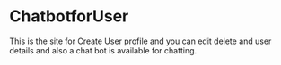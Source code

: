 # ChatbotforUser
This is the site for Create User profile and you can edit delete and user details and also a chat bot is available for chatting.
